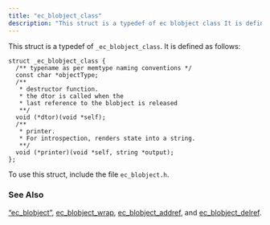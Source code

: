 ```yaml
---
title: "ec_blobject_class"
description: "This struct is a typedef of ec blobject class It is defined as follows To use this struct include the file ec blobject h Section 68 17 ec blobject ec blobject wrap ec blobject addref and ec blobject delref..."
---
```


This struct is a typedef of `_ec_blobject_class`. It is defined as follows:

```
struct _ec_blobject_class {
  /** typename as per memtype naming conventions */
  const char *objectType;
  /**
   * destructor function.
   * the dtor is called when the
   * last reference to the blobject is released
   **/
  void (*dtor)(void *self);
  /**
   * printer.
   * For introspection, renders state into a string.
   **/
  void (*printer)(void *self, string *output);
};
```

To use this struct, include the file `ec_blobject.h`.

### <a name="idp46478416"></a> See Also

[“ec_blobject”](/momentum/3/3-api/structs-ec-blobject), [ec_blobject_wrap](/momentum/3/3-api/apis-ec-blobject-wrap), [ec_blobject_addref](/momentum/3/3-api/apis-ec-blobject-addref), and [ec_blobject_delref](/momentum/3/3-api/apis-ec-blobject-delref).